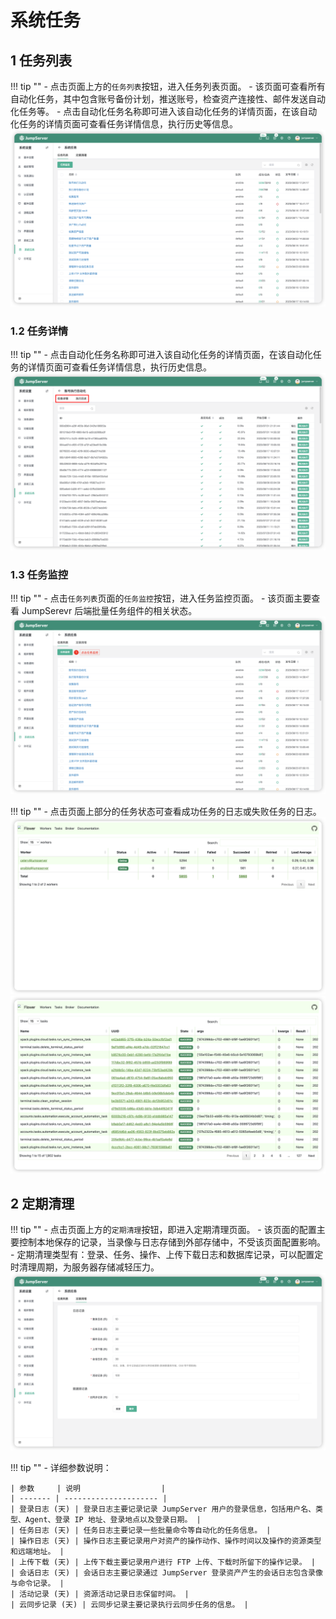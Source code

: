 # 系统任务

## 1 任务列表
!!! tip ""
    - 点击页面上方的`任务列表`按钮，进入任务列表页面。
    - 该页面可查看所有自动化任务，其中包含账号备份计划，推送账号，检查资产连接性、邮件发送自动化任务等。
    - 点击自动化任务名称即可进入该自动化任务的详情页面，在该自动化任务的详情页面可查看任务详情信息，执行历史等信息。
![tasks_01](../../img/tasks_01.png)

### 1.2 任务详情
!!! tip ""
    - 点击自动化任务名称即可进入该自动化任务的详情页面，在该自动化任务的详情页面可查看任务详情信息，执行历史信息。
![tasks_02](../../img/tasks_02.png)

### 1.3 任务监控
!!! tip ""
    - 点击`任务列表`页面的`任务监控`按钮，进入任务监控页面。
    - 该页面主要查看 JumpSerevr 后端批量任务组件的相关状态。
![tasks_03](../../img/tasks_03.png)

!!! tip ""
    - 点击页面上部分的任务状态可查看成功任务的日志或失败任务的日志。
![flower01](../../img/flower01.png)
![flower02](../../img/flower02.png)


## 2 定期清理
!!! tip ""
    - 点击页面上方的`定期清理`按钮，即进入定期清理页面。
    - 该页面的配置主要控制本地保存的记录，当录像与日志存储到外部存储中，不受该页面配置影响。
    - 定期清理类型有：登录、任务、操作、上传下载日志和数据库记录，可以配置定时清理周期，为服务器存储减轻压力。
![regular_clean01](../../img/regular_clean01.png)

!!! tip ""
    - 详细参数说明：

    | 参数     | 说明                  |
    | ------- | --------------------- |
    | 登录日志 (天) | 登录日志主要记录记录 JumpServer 用户的登录信息，包括用户名、类型、Agent、登录 IP 地址、登录地点以及登录日期。 |
    | 任务日志 (天) | 任务日志主要记录一些批量命令等自动化的任务信息。 |
    | 操作日志 (天) | 操作日志主要记录用户对资产的操作动作、操作时间以及操作的资源类型和远端地址。 |
    | 上传下载 (天) | 上传下载主要记录用户进行 FTP 上传、下载时所留下的操作记录。 |
    | 会话日志 (天) | 会话日志主要记录通过 JumpServer 登录资产产生的会话日志包含录像与命令记录。 |
    | 活动记录 (天) | 资源活动记录日志保留时间。 |
    | 云同步记录 (天) | 云同步记录主要记录执行云同步任务的信息。 |